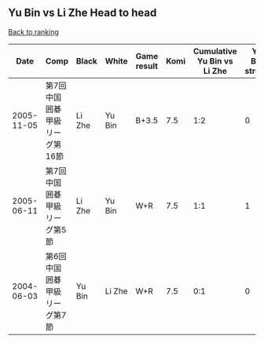 ## Yu Bin vs Li Zhe Head to head

[Back to ranking](../../index.md)




| **Date** | **Comp** | **Black** | **White** | **Game result** | **Komi** | **Cumulative Yu Bin vs Li Zhe** | **Yu Bin streak** | **Li Zhe streak** | 
| --- | --- | --- | --- | --- | --- | --- | --- | --- |
| 2005-11-05 | 第7回中国囲碁甲級リーグ第16節 | Li Zhe | Yu Bin | B+3.5 | 7.5 | 1:2 | 0 | 1 | 
| 2005-06-11 | 第7回中国囲碁甲級リーグ第5節 | Li Zhe | Yu Bin | W+R | 7.5 | 1:1 | 1 | 0 | 
| 2004-06-03 | 第6回中国囲碁甲級リーグ第7節 | Yu Bin | Li Zhe | W+R | 7.5 | 0:1 | 0 | 1 |




